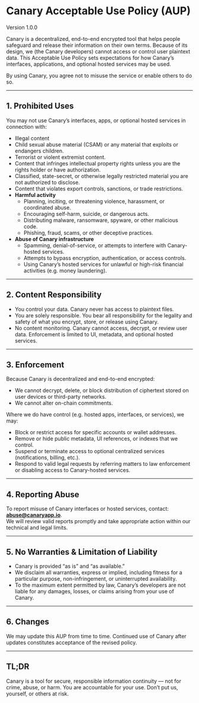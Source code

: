 # Canary Acceptable Use Policy (AUP)

Version 1.0.0

Canary is a decentralized, end-to-end encrypted tool that helps people safeguard and release their information on their own terms. Because of its design, we (the Canary developers) cannot access or control user plaintext data. This Acceptable Use Policy sets expectations for how Canary’s interfaces, applications, and optional hosted services may be used.

By using Canary, you agree not to misuse the service or enable others to do so.

---

## 1. Prohibited Uses

You may not use Canary’s interfaces, apps, or optional hosted services in connection with:

- Illegal content  
- Child sexual abuse material (CSAM) or any material that exploits or endangers children.  
- Terrorist or violent extremist content.  
- Content that infringes intellectual property rights unless you are the rights holder or have authorization.  
- Classified, state-secret, or otherwise legally restricted material you are not authorized to disclose.  
- Content that violates export controls, sanctions, or trade restrictions.  
- **Harmful activity**  
  - Planning, inciting, or threatening violence, harassment, or coordinated abuse.  
  - Encouraging self-harm, suicide, or dangerous acts.  
  - Distributing malware, ransomware, spyware, or other malicious code.  
  - Phishing, fraud, scams, or other deceptive practices.  
- **Abuse of Canary infrastructure**  
  - Spamming, denial-of-service, or attempts to interfere with Canary-hosted services.  
  - Attempts to bypass encryption, authentication, or access controls.  
  - Using Canary’s hosted services for unlawful or high-risk financial activities (e.g. money laundering).  

---

## 2. Content Responsibility

- You control your data. Canary never has access to plaintext files.  
- You are solely responsible. You bear all responsibility for the legality and safety of what you encrypt, store, or release using Canary.  
- No content monitoring. Canary cannot access, decrypt, or review user data. Enforcement is limited to UI, metadata, and optional hosted services.  

---

## 3. Enforcement

Because Canary is decentralized and end-to-end encrypted:

- We cannot decrypt, delete, or block distribution of ciphertext stored on user devices or third-party networks.  
- We cannot alter on-chain commitments.  

Where we do have control (e.g. hosted apps, interfaces, or services), we may:

- Block or restrict access for specific accounts or wallet addresses.  
- Remove or hide public metadata, UI references, or indexes that we control.  
- Suspend or terminate access to optional centralized services (notifications, billing, etc.).  
- Respond to valid legal requests by referring matters to law enforcement or disabling access to Canary-hosted services.  

---

## 4. Reporting Abuse

To report misuse of Canary interfaces or hosted services, contact: **abuse@canaryapp.io**.  
We will review valid reports promptly and take appropriate action within our technical and legal limits.  

---

## 5. No Warranties & Limitation of Liability

- Canary is provided “as is” and “as available.”  
- We disclaim all warranties, express or implied, including fitness for a particular purpose, non-infringement, or uninterrupted availability.  
- To the maximum extent permitted by law, Canary’s developers are not liable for any damages, losses, or claims arising from your use of Canary.  

---

## 6. Changes

We may update this AUP from time to time. Continued use of Canary after updates constitutes acceptance of the revised policy.  

---

## TL;DR

Canary is a tool for secure, responsible information continuity — not for crime, abuse, or harm. You are accountable for your use. Don’t put us, yourself, or others at risk.
